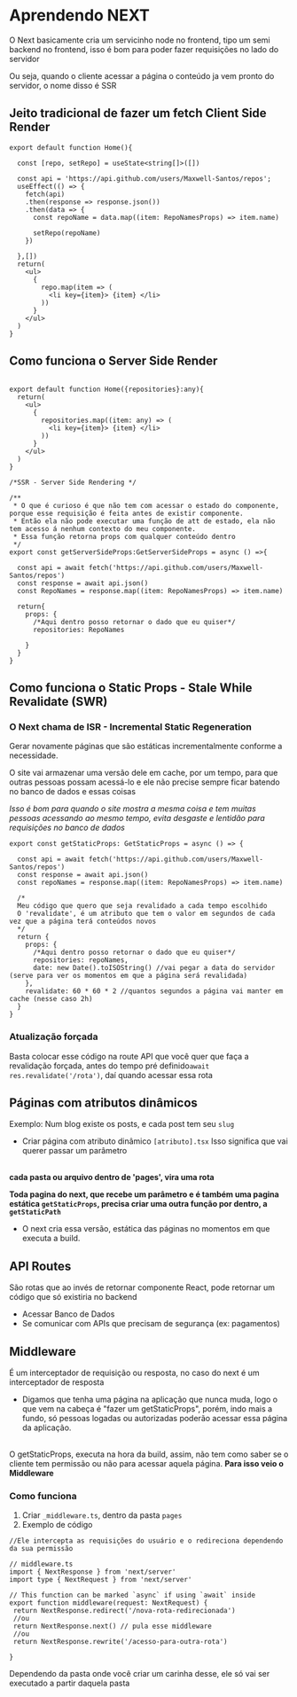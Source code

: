 # Aprendendo NEXT

<p>O Next basicamente cria um servicinho node no frontend, tipo um semi backend no frontend, isso é bom para poder fazer requisições no lado do servidor</p>
<p>Ou seja, quando o cliente acessar a página o conteúdo ja vem pronto do servidor, o nome disso é SSR </p>

## Jeito tradicional de fazer um fetch Client Side Render
```tsx
export default function Home(){
  
  const [repo, setRepo] = useState<string[]>([])

  const api = 'https://api.github.com/users/Maxwell-Santos/repos';
  useEffect(() => {
    fetch(api)
    .then(response => response.json())
    .then(data => {
      const repoName = data.map((item: RepoNamesProps) => item.name)

      setRepo(repoName)
    })

  },[])
  return(
    <ul>
      {
        repo.map(item => (
          <li key={item}> {item} </li>
        ))
      }
    </ul>
  )
}
``` 
## Como funciona o Server Side Render 

```tsx

export default function Home({repositories}:any){
  return(
    <ul>
      {
        repositories.map((item: any) => (
          <li key={item}> {item} </li>
        ))
      }
    </ul>
  )
}

/*SSR - Server Side Rendering */

/**
 * O que é curioso é que não tem com acessar o estado do componente, porque esse requisição é feita antes de existir componente. 
 * Então ela não pode executar uma função de att de estado, ela não tem acesso á nenhum contexto do meu componente.
 * Essa função retorna props com qualquer conteúdo dentro
 */
export const getServerSideProps:GetServerSideProps = async () =>{

  const api = await fetch('https://api.github.com/users/Maxwell-Santos/repos')
  const response = await api.json()
  const RepoNames = response.map((item: RepoNamesProps) => item.name) 

  return{
    props: {
      /*Aqui dentro posso retornar o dado que eu quiser*/
      repositories: RepoNames

    }
  }
}

```
## Como funciona o Static Props - Stale While Revalidate (SWR)
### O Next chama de ISR - Incremental Static Regeneration
<p>Gerar novamente páginas que são estáticas incrementalmente conforme a necessidade.</p>

<p>O site vai armazenar uma versão dele em cache, por um tempo, para que outras pessoas possam acessá-lo e ele não precise sempre ficar batendo no banco de dados e essas coisas</p>
<i>Isso é bom para quando o site mostra a mesma coisa e tem muitas pessoas acessando ao mesmo tempo, evita desgaste e lentidão para requisições no banco de dados</i>

```tsx
export const getStaticProps: GetStaticProps = async () => {

  const api = await fetch('https://api.github.com/users/Maxwell-Santos/repos')
  const response = await api.json()
  const repoNames = response.map((item: RepoNamesProps) => item.name)

  /*
  Meu código que quero que seja revalidado a cada tempo escolhido 
  O 'revalidate', é um atributo que tem o valor em segundos de cada vez que a página terá conteúdos novos
  */
  return {
    props: {
      /*Aqui dentro posso retornar o dado que eu quiser*/
      repositories: repoNames,
      date: new Date().toISOString() //vai pegar a data do servidor (serve para ver os momentos em que a página será revalidada)
    },
    revalidate: 60 * 60 * 2 //quantos segundos a página vai manter em cache (nesse caso 2h)
  }
}
```
### Atualização forçada
Basta colocar esse código na route API que você quer que faça a revalidação forçada, antes do tempo pré definido<code>await res.revalidate('/rota')</code>, daí quando acessar essa rota 

## Páginas com atributos dinâmicos

Exemplo: Num blog existe os posts, e cada post tem seu <code>slug</code>

- Criar página com atributo dinâmico <code>[atributo].tsx</code>
Isso significa que vai querer passar um parâmetro
<br>
<strong>cada pasta ou arquivo dentro de 'pages', vira uma rota</strong>

<strong>Toda pagina do next, que recebe um parâmetro e é também uma pagina estática <code>getStaticProps</code>, precisa criar uma outra função por dentro, a <code>getStaticPath</code></strong>

- O next cria essa versão, estática das páginas no momentos em que executa a build.


## API Routes
São rotas que ao invés de retornar componente React, pode retornar um código que só existiria no backend

 - Acessar Banco de Dados
 - Se comunicar com APIs que precisam de segurança (ex: pagamentos)

 ## Middleware
 É um interceptador de requisição ou resposta, no caso do next é um interceptador de resposta

 - Digamos que tenha uma página na aplicação que nunca muda, logo o que vem na cabeça é "fazer um getStaticProps", porém, indo mais a fundo, só pessoas logadas ou autorizadas poderão acessar essa página da aplicação.
 </br>
 O getStaticProps, executa na hora da build, assim, não tem como saber se o cliente tem permissão ou não para acessar aquela página. <strong>Para isso veio o Middleware</strong>

 ### Como funciona
 <ol>
 <li>Criar <code>_middleware.ts</code>, dentro da pasta <code>pages</code></li>
 <li>Exemplo de código</li> 
 </ol>
 
 ```tsx
//Ele intercepta as requisições do usuário e o redireciona dependendo da sua permissão

// middleware.ts
import { NextResponse } from 'next/server'
import type { NextRequest } from 'next/server'

// This function can be marked `async` if using `await` inside
export function middleware(request: NextRequest) {
  return NextResponse.redirect('/nova-rota-redirecionada')
  //ou
  return NextResponse.next() // pula esse middleware
  //ou
  return NextResponse.rewrite('/acesso-para-outra-rota')

}

 ```
Dependendo da pasta onde você criar um carinha desse, ele só vai ser executado a partir daquela pasta